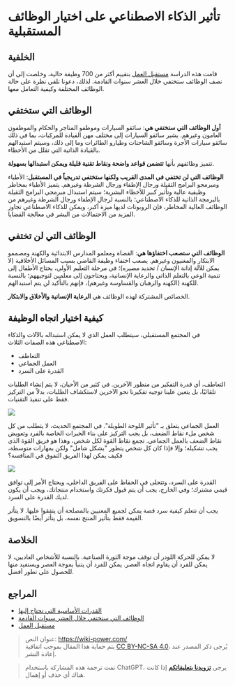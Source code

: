 # تأثير الذكاء الاصطناعي على اختيار الوظائف المستقبلية

## الخلفية

قامت هذه الدراسة [مستقبل العمل](http://sep4u.gr/wp-content/uploads/The_Future_of_Employment_ox_2013.pdf) بتقييم أكثر من 700 وظيفة حالية، وخلصت إلى أن نصف الوظائف ستختفي خلال العشر سنوات القادمة. لذلك، دعونا نلقي نظرة على حالة الوظائف المختلفة وكيفية التعامل معها.

## الوظائف التي ستختفي

**أول الوظائف التي ستختفي هي**: سائقو السيارات وموظفو المتاجر والحكام والموظفون العامون وغيرهم. يشير سائقو السيارات إلى مختلف مهن القيادة للمركبات، بما في ذلك سائقو سيارات الأجرة وسائقو الشاحنات وطيارو الطائرات وما إلى ذلك، وسيتم استبدالهم بالقيادة الذاتية التي تقلل من الأخطاء.

تتميز وظائفهم بأنها **تتضمن قواعد واضحة ونقاط تقنية قليلة ويمكن استبدالها بسهولة**.

**الوظائف التي لن تختفي في المدى القريب ولكنها ستختفي تدريجياً في المستقبل**: الأطباء ومبرمجو البرامج الثقيلة ورجال الإطفاء ورجال الشرطة وغيرهم. يتميز الأطباء بمخاطر وظيفية عالية وتأثير كبير للأخطاء البشرية؛ سيتم استبدال مبرمجي البرامج الثقيلة بالبرمجة الذاتية للذكاء الاصطناعي؛ بالنسبة لرجال الإطفاء ورجال الشرطة وغيرهم من الوظائف العالية المخاطر، فإن الروبوتات لديها ميزة أكبر، ويمكن للذكاء الاصطناعي تجاوز المزيد من الاحتمالات من البشر في معالجة القضايا.

## الوظائف التي لن تختفي

**الوظائف التي ستصعب اختفاؤها هي**: القضاة ومعلمو المدارس الابتدائية والكهنة ومصممو الابتكار والمغنيون وغيرهم. يصعب اختفاء وظيفة القاضي بسبب المسائل الأخلاقية (لا يمكن للآلة إدانة الإنسان / تحديد مصيره)؛ في مرحلة التعليم الأولي، يحتاج الأطفال إلى تنمية الوعي بالتعلم الذاتي والرعاية الإنسانية، ويحتاجون إلى معلمين لتوجيههم؛ بالنسبة للكهنة (الكهنة والرهبان والقساوسة وغيرهم)، فإنهم بالتأكيد لن يتم استبدالهم.

الخصائص المشتركة لهذه الوظائف هي **الرعاية الإنسانية والأخلاق والابتكار**.

## كيفية اختيار اتجاه الوظيفة

في المجتمع المستقبلي، سيتطلب العمل الذي لا يمكن استبداله بالآلات والذكاء الاصطناعي هذه الصفات الثلاث:

- التعاطف
- العمل الجماعي
- القدرة على السرد

التعاطف، أي قدرة التفكير من منظور الآخرين. في كثير من الأحيان، لا يتم إنشاء الطلبات تلقائيًا، بل يتعين علينا توجيه تفكيرنا نحو الآخرين لاستكشاف الطلبات، بدلاً من التركيز فقط على تنفيذ التقنيات.

![](https://f004.backblazeb2.com/file/wiki-media/img/20200226140150.png)

العمل الجماعي يتعلق بـ "تأثير اللوحة الطويلة". في المجتمع الحديث، لا يتطلب من كل شخص ملء نقاط الضعف، بل يجب التركيز على بناء الخبرات الخاصة بالفرد وتعويض نقاط الضعف بالعمل الجماعي. تجمع نقاط القوة لكل شخص، وهذا هو فريق القوة الذي يجب تشكيله؛ وإلا فإذا كان كل شخص يتطور "بشكل شامل" ولكن بمهارات متوسطة، فكيف يمكن لهذا الفريق التفوق في المنافسة؟

![](https://f004.backblazeb2.com/file/wiki-media/img/20200226140223.png)

القدرة على السرد، وتتجلى في الحفاظ على الفريق الداخلي، ويحتاج الأمر إلى توافق قيمي مشترك؛ وفي الخارج، يجب أن يتم قبول فكرتك واستخدام منتجاتك، ويجب أن يكون لديك القدرة على السرد.

يجب أن تتعلم كيفية سرد قصة يمكن لجميع المعنيين بالمصلحة أن يتفقوا عليها. لا يتأثر القيمة فقط بتأثير المنتج نفسه، بل يتأثر أيضًا بالتسويق.

## الخلاصة

لا يمكن للحركة اللودر أن توقف موجة الثورة الصناعية. بالنسبة للأشخاص العاديين، لا يمكن للفرد أن يقاوم اتجاه العصر. يمكن للفرد أن يتنبأ بموجة العصر ويستفيد منها للحصول على تطور أفضل.

## المراجع

- [القدرات الأساسية التي تحتاج إليها](https://mp.weixin.qq.com/s?__biz=MzIyODI1MzYyNA==&mid=2653540387&idx=1&sn=985fbe7c3ca0a3ac90d5f56356eac31a&scene=21##wechat_redirect)
- [الوظائف التي ستختفي خلال العشر سنوات القادمة](https://www.youtube.com/watch?v=Mshz9DxQLbE&list=PLxaBD9eBZcGTZaMZ-3HN5zXFQ06FDOjzJ&index=2&t=0s)
- [مستقبل العمل](http://sep4u.gr/wp-content/uploads/The_Future_of_Employment_ox_2013.pdf)

> عنوان النص: <https://wiki-power.com/>  
> يتم حماية هذا المقال بموجب اتفاقية [CC BY-NC-SA 4.0](https://creativecommons.org/licenses/by/4.0/deed.zh)، يُرجى ذكر المصدر عند إعادة النشر.

> تمت ترجمة هذه المشاركة باستخدام ChatGPT، يرجى [**تزويدنا بتعليقاتكم**](https://github.com/linyuxuanlin/Wiki_MkDocs/issues/new) إذا كانت هناك أي حذف أو إهمال.